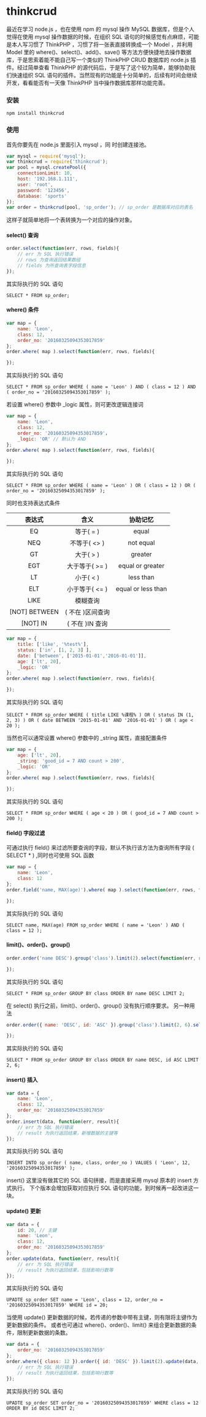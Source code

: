 # thinkcrud

最近在学习 node.js ，也在使用 npm 的 mysql 操作 MySQL 数据库，但是个人觉得在使用 mysql 操作数据的时候，在组织 SQL  语句的时候感觉有点麻烦，可能是本人写习惯了 ThinkPHP ，习惯了将一张表直接转换成一个 Model ，并利用 Model 里的 where()、select()、add()、save() 等方法方便快捷地去操作数据库，于是思索着能不能自己写一个类似的 ThinkPHP CRUD 数据库的 node.js 插件。经过简单查看 ThinkPHP 的源代码后，于是写了这个较为简单，能够协助我们快速组织 SQL 语句的插件。当然现有的功能是十分简单的，后续有时间会继续开发，看看能否有一天像 ThinkPHP 当中操作数据库那样功能完善。

### 安装

	npm install thinkcrud

### 使用

首先你要先在 node.js 里面引入 mysql ，同 时创建连接池。

``` javascript
var mysql = require('mysql');
var thinkcrud = require('thinkcrud');
var pool = mysql.createPool({
    connectionLimit: 10,
    host: '192.168.1.111',
    user: 'root',
    password: '123456',
    database: 'sports'
});
var order = thinkcrud(pool, 'sp_order'); // sp_order 是数据库对应的表名
```

这样子就简单地将一个表转换为一个对应的操作对象。

#### select() 查询

``` javascript
order.select(function(err, rows, fields){
	// err 为 SQL 执行错误
	// rows 为查询返回结果数组
	// fields 为所查询表字段信息
});
```

其实际执行的 SQL 语句

	SELECT * FROM sp_order;

#### where() 条件
``` javascript
var map = {
	name: 'Leon',
	class: 12,
	order_no: '20160325094353017859'
};
order.where( map ).select(function(err, rows, fields){

});
```

其实际执行的 SQL 语句

	SELECT * FROM sp_order WHERE ( name = 'Leon' ) AND ( class = 12 ) AND ( order_no = '20160325094353017859' );

若设置 where() 参数中 _logic 属性，则可更改逻辑连接词

``` javascript
var map = {
	name: 'Leon',
	class: 12,
	order_no: '20160325094353017859'，
	_logic: 'OR' // 默认为 AND
};
order.where( map ).select(function(err, rows, fields){

});
```

其实际执行的 SQL 语句

	SELECT * FROM sp_order WHERE ( name = 'Leon' ) OR ( class = 12 ) OR ( order_no = '20160325094353017859' );

同时也支持表达式条件

表达式          | 含义           | 协助记忆
:--------------:|:--------------:|:------------------:
EQ              |等于( = )       |equal
NEQ             |不等于( <> )    |not equal 
GT              |大于( > )       |greater 
EGT             |大于等于( >= )  |equal or greater 
LT              |小于( < )       |less than 
ELT             |小于等于( <= )  |equal or less than 
LIKE            |模糊查询        |
[NOT] BETWEEN   |( 不在 )区间查询|  
[NOT] IN        |( 不在 )IN 查询 | 

``` javascript
var map = {
	title: ['like', '%test%'],
    status: ['in', [1, 2, 3] ],
    date: ['between', ['2015-01-01','2016-01-01']],
    age: ['lt', 20],
	_logic: 'OR'
};
order.where( map ).select(function(err, rows, fields){

});
```

其实际执行的 SQL 语句

	SELECT * FROM sp_order WHERE ( title LIKE %课程% ) OR ( status IN (1, 2, 3) ) OR ( date BETWEEN '2015-01-01' AND '2016-01-01' ) OR ( age < 20 );

当然也可以通常设置 where() 参数中的 _string 属性，直接配置条件

``` javascript
var map = {
    age: ['lt', 20],
    _string: 'good_id = 7 AND count > 200',
	_logic: 'OR'
};
order.where( map ).select(function(err, rows, fields){

});
```

其实际执行的 SQL 语句

	SELECT * FROM sp_order WHERE ( age < 20 ) OR ( good_id = 7 AND count > 200 );

#### field() 字段过滤

可通过执行 field() 来过滤所要查询的字段，默认不执行该方法为查询所有字段 ( SELECT * ) ,同时也可使用 SQL 函数

``` javascript
var map = {
	name: 'Leon',
	class: 12
};
order.field('name, MAX(age)').where( map ).select(function(err, rows, fields){

});
```

其实际执行的 SQL 语句

	SELECT name, MAX(age) FROM sp_order WHERE ( name = 'Leon' ) AND ( class = 12 );

#### limit()、order()、group()

``` javascript
order.order('name DESC').group('class').limit(2).select(function(err, rows, fields){

});
```

其实际执行的 SQL 语句

	SELECT * FROM sp_order GROUP BY class ORDER BY name DESC LIMIT 2;

在 select() 执行之前，limit()、order()、group() 没有执行顺序要求。
另一种用法

``` javascript
order.order({ name: 'DESC', id: 'ASC' }).group('class').limit(2, 6).select(function(err, rows, fields){

});
```

其实际执行的 SQL 语句

	SELECT * FROM sp_order GROUP BY class ORDER BY name DESC, id ASC LIMIT 2, 6;

#### insert() 插入

``` javascript
var data = {
	name: 'Leon',
	class: 12,
	order_no: '20160325094353017859'	
};
order.insert(data, function(err, result){
	// err 为 SQL 执行错误
	// result 为执行返回结果，新增数据的主键等
});
```

其实际执行的 SQL 语句

	INSERT INTO sp_order ( name, class, order_no ) VALUES ( 'Leon', 12, '20160325094353017859' );

insert() 这里没有做其它的 SQL 语句拼接，而是直接采用 mysql 原本的 insert 方式执行。
下个版本会增加获取对应执行 SQL 语句的功能，到时候再一起改进这一块。

#### update() 更新

``` javascript
var data = {
	id: 20, // 主键
	name: 'Leon',
	class: 12,
	order_no: '20160325094353017859'	
};
order.update(data, function(err, result){
	// err 为 SQL 执行错误
	// result 为执行返回结果，包括影响行数等
});
```

其实际执行的 SQL 语句

	UPADTE sp_order SET name = 'Leon', class = 12, order_no = '20160325094353017859' WHERE id = 20;

当使用 update() 更新数据的时候，若传递的参数中带有主键，则有限将主键作为更新数据的条件。
或者也可通过 where()、order()、limit() 来组合更新数据的条件，限制更新数据的条数。

``` javascript
var data = {
	order_no: '20160325094353017859'	
};
order.where({ class: 12 }).order({ id: 'DESC' }).limit(2).update(data, function(err, result){
	// err 为 SQL 执行错误
	// result 为执行返回结果，包括影响行数等
});
```

其实际执行的 SQL 语句

	UPADTE sp_order SET order_no = '20160325094353017859' WHERE class = 12 ORDER BY id DESC LIMIT 2;

